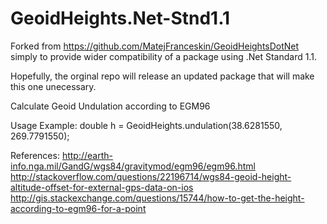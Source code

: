 # GeoidHeights.Net-Stnd1.1

Forked from https://github.com/MatejFranceskin/GeoidHeightsDotNet simply to provide wider compatibility of a package using .Net Standard 1.1.

Hopefully, the orginal repo will release an updated package that will make this one unecessary.


Calculate Geoid Undulation according to EGM96

Usage Example:
double h = GeoidHeights.undulation(38.6281550, 269.7791550);

References:
http://earth-info.nga.mil/GandG/wgs84/gravitymod/egm96/egm96.html
http://stackoverflow.com/questions/22196714/wgs84-geoid-height-altitude-offset-for-external-gps-data-on-ios
http://gis.stackexchange.com/questions/15744/how-to-get-the-height-according-to-egm96-for-a-point
